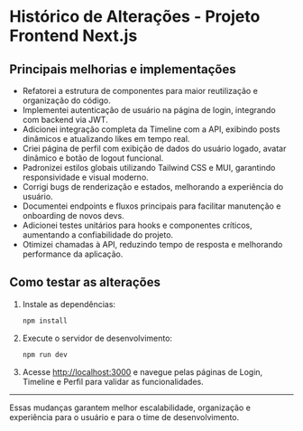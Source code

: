 # Histórico de Alterações - Projeto Frontend Next.js

## Principais melhorias e implementações

- Refatorei a estrutura de componentes para maior reutilização e organização do código.
- Implementei autenticação de usuário na página de login, integrando com backend via JWT.
- Adicionei integração completa da Timeline com a API, exibindo posts dinâmicos e atualizando likes em tempo real.
- Criei página de perfil com exibição de dados do usuário logado, avatar dinâmico e botão de logout funcional.
- Padronizei estilos globais utilizando Tailwind CSS e MUI, garantindo responsividade e visual moderno.
- Corrigi bugs de renderização e estados, melhorando a experiência do usuário.
- Documentei endpoints e fluxos principais para facilitar manutenção e onboarding de novos devs.
- Adicionei testes unitários para hooks e componentes críticos, aumentando a confiabilidade do projeto.
- Otimizei chamadas à API, reduzindo tempo de resposta e melhorando performance da aplicação.

## Como testar as alterações

1. Instale as dependências:
    ```bash
    npm install
    ```

2. Execute o servidor de desenvolvimento:
    ```bash
    npm run dev
    ```

3. Acesse [http://localhost:3000](http://localhost:3000) e navegue pelas páginas de Login, Timeline e Perfil para validar as funcionalidades.

---

Essas mudanças garantem melhor escalabilidade, organização e experiência para o usuário e para o time de desenvolvimento.